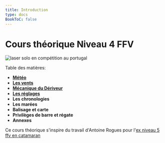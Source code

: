 ```yaml
---
title: Introduction
type: docs
BookToC: false
---
```

# Cours théorique Niveau 4 FFV

![laser solo en compétition au portugal](images/laser-solo.jpg)

Table des matières:
- [**Météo**]({{<relref"/docs/meteorology">}})    
- [**Les vents**]({{<relref"/docs/winds">}})
- [**Mécanique du Dériveur**]({{<relref"/docs/dinghy_mecanic">}})
- [**Les réglages**]({{<relref"/docs/settings">}})
- **Les chronologies**
- **Les marées**
- **Balisage et carte**
- **Privilèges de barre et régate** 
- **Annexes**


Ce cours théorique s'inspire du travail d'Antoine Rogues pour l'[ex niveau 5 ffv en catamaran](http://glenans.arogues.org/niveau5.pdf)
